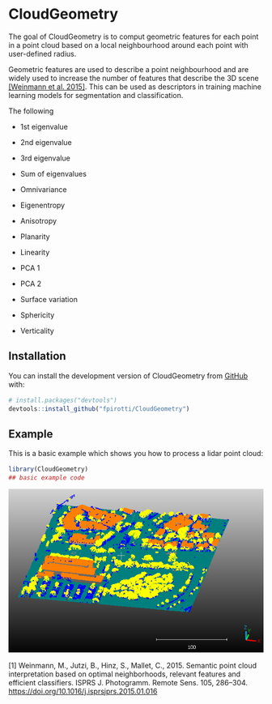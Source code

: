 # CloudGeometry

<!-- badges: start -->

<!-- badges: end -->

The goal of CloudGeometry is to comput geometric features for each point in a point cloud based on a local neighbourhood around each point with user-defined radius.

Geometric features are used to describe a point neighbourhood and are widely used to increase the number of features that describe the 3D scene  [[Weinmann et al. 2015]](#1). This can be used as descriptors in training machine learning models for segmentation and classification.

The following

-   1st eigenvalue

-   2nd eigenvalue

-   3rd eigenvalue

-   Sum of eigenvalues

-   Omnivariance

-   Eigenentropy

-   Anisotropy

-   Planarity

-   Linearity

-   PCA 1

-   PCA 2

-   Surface variation

-   Sphericity

-   Verticality

## Installation

You can install the development version of CloudGeometry from [GitHub](https://github.com/) with:

``` r
# install.packages("devtools")
devtools::install_github("fpirotti/CloudGeometry")
```

## Example

This is a basic example which shows you how to process a lidar point cloud:

``` r
library(CloudGeometry)
## basic example code
```

![](images/clipboard-3962452338.png)


<a id="1">[1]</a>   Weinmann, M., Jutzi, B., Hinz, S., Mallet, C., 2015. Semantic
point cloud interpretation based on optimal neighborhoods,
relevant features and efficient classifiers. ISPRS J. Photogramm.
Remote Sens. 105, 286–304.
https://doi.org/10.1016/j.isprsjprs.2015.01.016
